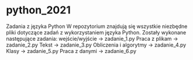 # python_2021
Zadania z języka Python
W repozytorium znajdują się wszystkie niezbędne pliki dotyczące zadań z wykorzystaniem języka Python. Zostały wykonane następujące zadania:
wejście/wyjście -> zadanie_1.py
Praca z plikam -> zadanie_2.py
Tekst -> zadanie_3.py
Obliczenia i algorytmy -> zadanie_4.py
Klasy -> zadanie_5.py
Praca z danymi -> zadanie_6.py
